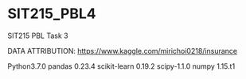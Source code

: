 # SIT215_PBL4
SIT215 PBL Task 3

DATA ATTRIBUTION: https://www.kaggle.com/mirichoi0218/insurance

Python3.7.0
pandas          0.23.4
scikit-learn    0.19.2
scipy-1.1.0
numpy 1.15.t1
